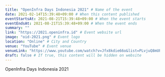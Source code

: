 ```yaml
---
title: "OpenInfra Days Indonesia 2021" # Name of the event
date: 2021-02-14T15:39:48+09:00 # When this content published
eventStartsAt: 2021-08-21T15:39:48+09:00 # When the event starts
eventEndsAt: 2021-08-21T15:39:48+09:00 # When the event ends
summary: ""
link: "https://2021.openinfra.id" # Event website url
image: "oid-2021.png" # Event logo
location: "Online" # City and Country
venue: "YouTube" # Event venue
venueLink: "https://www.youtube.com/watch?v=Jfx8kdie66o&list=PLvjuQ8mUPgNcJnD3k_QNWOohhMfp0t3Jb" 
draft: false # If true, this content will be hidden on website
---
```


OpenInfra Days Indonesia 2021

